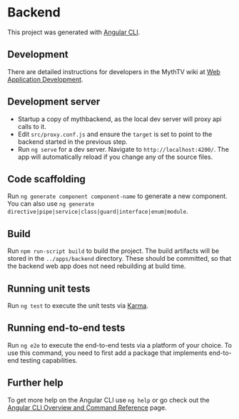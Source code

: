 # Backend

This project was generated with [Angular CLI](https://github.com/angular/angular-cli).

## Development

There are detailed instructions for developers in the MythTV wiki at [Web Application Development](https://www.mythtv.org/wiki/Web_Application_Development).

## Development server

- Startup a copy of mythbackend, as the local dev server will proxy api calls to it.
- Edit `src/proxy.conf.js` and ensure the `target` is set to point to the backend started in the previous step.
- Run `ng serve` for a dev server. Navigate to `http://localhost:4200/`. The app will automatically reload if you change any of the source files.

## Code scaffolding

Run `ng generate component component-name` to generate a new component. You can also use `ng generate directive|pipe|service|class|guard|interface|enum|module`.

## Build

Run `npm run-script build` to build the project. The build artifacts will be stored in the `../apps/backend` directory.
These should be committed, so that the backend web app does not need rebuilding at build time.

## Running unit tests

Run `ng test` to execute the unit tests via [Karma](https://karma-runner.github.io).

## Running end-to-end tests

Run `ng e2e` to execute the end-to-end tests via a platform of your choice. To use this command, you need to first add a package that implements end-to-end testing capabilities.

## Further help

To get more help on the Angular CLI use `ng help` or go check out the [Angular CLI Overview and Command Reference](https://angular.io/cli) page.
